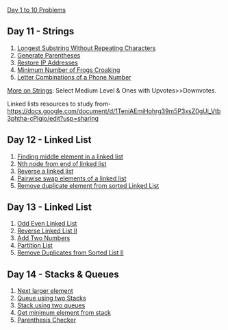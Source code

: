 [Day 1 to 10 Problems ](https://github.com/AasthaGithub/DSA_Team12_Uplift_Project/blob/master/ReadME_1to10.md)

## Day 11 - Strings

1. [Longest Substring Without Repeating Characters](https://leetcode.com/problems/longest-substring-without-repeating-characters/)
2. [Generate Parentheses](https://leetcode.com/problems/generate-parentheses/)
3. [Restore IP Addresses](https://leetcode.com/problems/restore-ip-addresses/)
4. [Minimum Number of Frogs Croaking](https://leetcode.com/problems/minimum-number-of-frogs-croaking/)
5. [Letter Combinations of a Phone Number](https://leetcode.com/problems/letter-combinations-of-a-phone-number/)<br>

[More on Strings](https://leetcode.com/tag/string/): Select Medium Level & Ones with Upvotes>>Downvotes. <br>

Linked lists resources to study from- https://docs.google.com/document/d/1TeniAEmiHohrg39m5P3xsZ0gUi_Vtb3phtha-cPIgio/edit?usp=sharing

## Day 12 - Linked List
1. [Finding middle element in a linked list](https://practice.geeksforgeeks.org/problems/finding-middle-element-in-a-linked-list/1) <br>
2. [Nth node from end of linked list](https://practice.geeksforgeeks.org/problems/nth-node-from-end-of-linked-list/1) <br>
3. [Reverse a linked list](https://practice.geeksforgeeks.org/problems/reverse-a-linked-list/1) <br>
4. [Pairwise swap elements of a linked list](https://practice.geeksforgeeks.org/problems/pairwise-swap-elements-of-a-linked-list-by-swapping-data/1) <br>
5. [Remove duplicate element from sorted Linked List](https://practice.geeksforgeeks.org/problems/remove-duplicate-element-from-sorted-linked-list/1) <br>

## Day 13 - Linked List
1. [Odd Even Linked List](https://leetcode.com/problems/odd-even-linked-list/) <br>
2. [Reverse Linked List II](https://leetcode.com/problems/reverse-linked-list-ii/) <br>
3. [Add Two Numbers](https://leetcode.com/problems/add-two-numbers/) <br>
4. [Partition List](https://leetcode.com/problems/partition-list/)
5. [Remove Duplicates from Sorted List II](https://leetcode.com/problems/remove-duplicates-from-sorted-list-ii/) <br>

## Day 14 - Stacks & Queues
1. [Next larger element](https://practice.geeksforgeeks.org/problems/next-larger-element/0) <br>
2. [Queue using two Stacks](https://practice.geeksforgeeks.org/problems/queue-using-two-stacks/1) <br>
3. [Stack using two queues](https://practice.geeksforgeeks.org/problems/stack-using-two-queues/1) <br>
4. [Get minimum element from stack](https://practice.geeksforgeeks.org/problems/get-minimum-element-from-stack/1) <br>
5. [Parenthesis Checker](https://practice.geeksforgeeks.org/problems/parenthesis-checker/0) <br>
